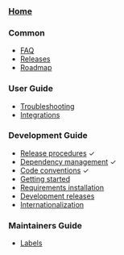 ### [Home](https://github.com/kubernetes/dashboard/wiki)

### Common

- [FAQ]()
- [Releases]()
- [Roadmap](https://github.com/kubernetes/dashboard/wiki/Roadmap)

### User Guide

- [Troubleshooting](https://github.com/kubernetes/dashboard/wiki/Troubleshooting)
- [Integrations](https://github.com/kubernetes/dashboard/wiki/Integrations)

### Development Guide

- [Release procedures](https://github.com/kubernetes/dashboard/wiki/Release-procedures) ✓
- [Dependency management](https://github.com/kubernetes/dashboard/wiki/Dependency-management) ✓
- [Code conventions](https://github.com/kubernetes/dashboard/wiki/Code-conventions) ✓
- [Getting started](https://github.com/kubernetes/dashboard/wiki/Getting-started)
- [Requirements installation](https://github.com/kubernetes/dashboard/wiki/Requirements-installation)
- [Development releases](https://github.com/kubernetes/dashboard/wiki/Development-Releases)
- [Internationalization](https://github.com/kubernetes/dashboard/wiki/Internationalization)

### Maintainers Guide
- [Labels](https://github.com/kubernetes/dashboard/wiki/Labels)
